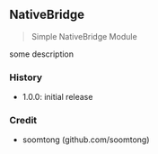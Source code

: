 ## NativeBridge

> Simple NativeBridge Module

some description

### History

- 1.0.0: initial release

### Credit

- soomtong (github.com/soomtong)